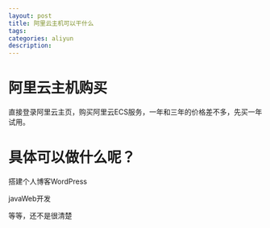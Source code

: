 ```yaml
---
layout: post
title: 阿里云主机可以干什么
tags:
categories: aliyun
description:
---
```

# 阿里云主机购买
直接登录阿里云主页，购买阿里云ECS服务，一年和三年的价格差不多，先买一年试用。
# 具体可以做什么呢？
搭建个人博客WordPress

javaWeb开发

等等，还不是很清楚
